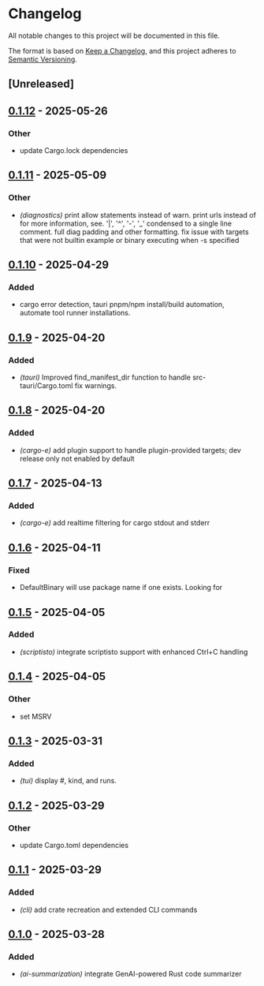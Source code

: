 # Changelog

All notable changes to this project will be documented in this file.

The format is based on [Keep a Changelog](https://keepachangelog.com/en/1.0.0/),
and this project adheres to [Semantic Versioning](https://semver.org/spec/v2.0.0.html).

## [Unreleased]

## [0.1.12](https://github.com/davehorner/cargo-e/compare/e_ai_summarize-v0.1.11...e_ai_summarize-v0.1.12) - 2025-05-26

### Other

- update Cargo.lock dependencies

## [0.1.11](https://github.com/davehorner/cargo-e/compare/e_ai_summarize-v0.1.10...e_ai_summarize-v0.1.11) - 2025-05-09

### Other

- *(diagnostics)* print allow statements instead of warn. print urls instead of for more information, see. '|', '^', '-', '_'  condensed to a single line comment. full diag padding and other formatting. fix issue with targets that were not builtin example or binary executing when -s specified

## [0.1.10](https://github.com/davehorner/cargo-e/compare/e_ai_summarize-v0.1.9...e_ai_summarize-v0.1.10) - 2025-04-29

### Added

- cargo error detection, tauri pnpm/npm install/build automation, automate tool runner installations.

## [0.1.9](https://github.com/davehorner/cargo-e/compare/e_ai_summarize-v0.1.8...e_ai_summarize-v0.1.9) - 2025-04-20

### Added

- *(tauri)* Improved find_manifest_dir function to handle src-tauri/Cargo.toml fix warnings.

## [0.1.8](https://github.com/davehorner/cargo-e/compare/e_ai_summarize-v0.1.7...e_ai_summarize-v0.1.8) - 2025-04-20

### Added

- *(cargo-e)* add plugin support to handle plugin-provided targets; dev release only not enabled by default

## [0.1.7](https://github.com/davehorner/cargo-e/compare/e_ai_summarize-v0.1.6...e_ai_summarize-v0.1.7) - 2025-04-13

### Added

- *(cargo-e)* add realtime filtering for cargo stdout and stderr

## [0.1.6](https://github.com/davehorner/cargo-e/compare/e_ai_summarize-v0.1.5...e_ai_summarize-v0.1.6) - 2025-04-11

### Fixed

- DefaultBinary will use package name if one exists.  Looking for

## [0.1.5](https://github.com/davehorner/cargo-e/compare/e_ai_summarize-v0.1.4...e_ai_summarize-v0.1.5) - 2025-04-05

### Added

- *(scriptisto)* integrate scriptisto support with enhanced Ctrl+C handling

## [0.1.4](https://github.com/davehorner/cargo-e/compare/e_ai_summarize-v0.1.3...e_ai_summarize-v0.1.4) - 2025-04-05

### Other

- set MSRV

## [0.1.3](https://github.com/davehorner/cargo-e/compare/e_ai_summarize-v0.1.2...e_ai_summarize-v0.1.3) - 2025-03-31

### Added

- *(tui)* display #, kind, and runs.

## [0.1.2](https://github.com/davehorner/cargo-e/compare/e_ai_summarize-v0.1.1...e_ai_summarize-v0.1.2) - 2025-03-29

### Other

- update Cargo.toml dependencies

## [0.1.1](https://github.com/davehorner/cargo-e/compare/e_ai_summarize-v0.1.0...e_ai_summarize-v0.1.1) - 2025-03-29

### Added

- *(cli)* add crate recreation and extended CLI commands

## [0.1.0](https://github.com/davehorner/cargo-e/releases/tag/e_ai_summarize-v0.1.0) - 2025-03-28

### Added

- *(ai-summarization)* integrate GenAI-powered Rust code summarizer
